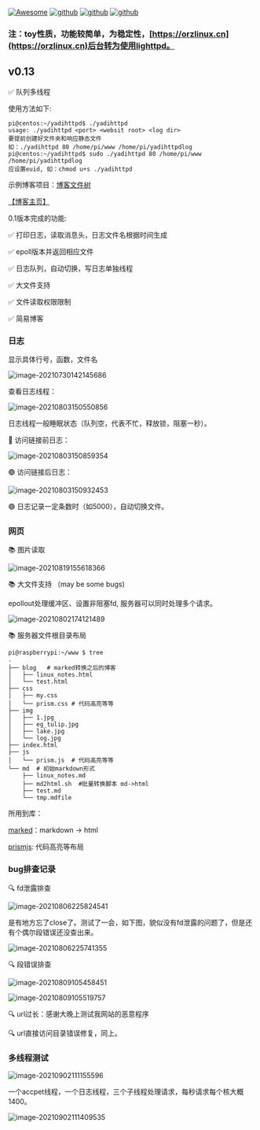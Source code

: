 [![Awesome](https://awesome.re/badge.svg)](https://awesome.re)
[![github](https://img.shields.io/badge/作者-hqinglau-blue.svg)](https://orzlinux.cn)
[![github](https://img.shields.io/badge/博客-orzlinux.cn-brightgreen.svg)](https://orzlinux.cn)
[![github](https://img.shields.io/badge/release-v0.13-brightgreen.svg)](https://orzlinux.cn)

### 注：toy性质，功能较简单，为稳定性，[https://orzlinux.cn](https://orzlinux.cn)后台转为使用lighttpd。

## v0.13



✅ 队列多线程


使用方法如下:

```shell
pi@centos:~/yadihttpd$ ./yadihttpd 
usage: ./yadihttpd <port> <websit root> <log dir>
要提前创建好文件夹和响应静态文件
如：./yadihttpd 80 /home/pi/www /home/pi/yadihttpdlog
pi@centos:~/yadihttpd$ sudo ./yadihttpd 80 /home/pi/www /home/pi/yadihttpdlog
应设置euid, 如：chmod u+s ./yadihttpd
```

示例博客项目：[博客文件树](https://github.com/hqingLau/blog_yadihttpd_example)


[【博客主页】](https://www.orzlinux.cn)



0.1版本完成的功能:

✅ 打印日志，读取消息头，日志文件名根据时间生成

✅ epoll版本并返回相应文件

✅ 日志队列，自动切换，写日志单独线程

✅ 大文件支持

✅ 文件读取权限限制

✅ 简易博客


### 日志

显示具体行号，函数，文件名

![image-20210730142145686](https://orzlinux.cn/img/before-gitee-img/img/20210730142145.png)

查看日志线程：

![image-20210803150550856](https://orzlinux.cn/img/before-gitee-img/img/20210803150552.png)

日志线程一般睡眠状态（队列空，代表不忙，释放锁，阻塞一秒）。

🔴 访问链接前日志：

![image-20210803150859354](https://orzlinux.cn/img/before-gitee-img/img/20210803150901.png)

🟢 访问链接后日志：

![image-20210803150932453](https://orzlinux.cn/img/before-gitee-img/img/20210803150935.png)

🟢 日志记录一定条数时（如5000），自动切换文件。

### 网页

📚 图片读取

![image-20210819155618366](https://orzlinux.cn/img/before-gitee-img/img/20210819155620.png)

📚 大文件支持 （may be some bugs)

epollout处理缓冲区、设置非阻塞fd, 服务器可以同时处理多个请求。

![image-20210802174121489](https://orzlinux.cn/img/before-gitee-img/img/20210802174123.png)

📚 服务器文件根目录布局

```shell
pi@raspberrypi:~/www $ tree
.
├── blog   # marked转换之后的博客
│   ├── linux_notes.html
│   └── test.html
├── css   
│   ├── my.css
│   └── prism.css # 代码高亮等等
├── img
│   ├── 1.jpg
│   ├── eg_tulip.jpg
│   ├── lake.jpg
│   └── log.jpg
├── index.html 
├── js   
│   └── prism.js  # 代码高亮等等
└── md  # 初始markdown形式
    ├── linux_notes.md
    ├── md2html.sh  #批量转换脚本 md->html
    ├── test.md
    └── tmp.mdfile
```

所用到库：

[marked](https://github.com/markedjs/marked)：markdown -> html

[prismjs](https://prismjs.com/): 代码高亮等布局


### bug排查记录

🔍 fd泄露排查

![image-20210806225824541](https://orzlinux.cn/img/before-gitee-img/img/20210806225826.png)

是有地方忘了close了。测试了一会，如下图，貌似没有fd泄露的问题了，但是还有个偶尔段错误还没查出来。

![image-20210806225741355](https://orzlinux.cn/img/before-gitee-img/img/20210806225742.png)


🔍 段错误排查


![image-20210809105458451](https://orzlinux.cn/img/before-gitee-img/img/20210809105500.png)

![image-20210809105519757](https://orzlinux.cn/img/before-gitee-img/img/20210809105521.png)


🔍 url过长：感谢大晚上测试我网站的恶意程序


🔍 url直接访问目录错误修复，同上。



### 多线程测试

![image-20210902111155596](https://orzlinux.cn/img/before-gitee-img/img/20210902111155.png)

一个accpet线程，一个日志线程，三个子线程处理请求，每秒请求每个核大概1400。

![image-20210902111409535](https://orzlinux.cn/img/before-gitee-img/img/20210902111409.png)
